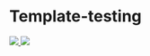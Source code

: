 # Template-testing

<a href="https://portal.azure.com/#create/Microsoft.Template/uri/https%3A%2F%2Fraw.githubusercontent.com%2Fjenlisabeth%2FTemplate-testing%2Fmaster%2Fazuredeploy.json" target="_blank">
    <img src="http://azuredeploy.net/deploybutton.png"/>
</a>
<a href="http://armviz.io/#/?load=https%3A%2F%2Fraw.githubusercontent.com%2Fjenlisabeth%2FTemplate-testing%2Fmaster%2Fazuredeploy.json" target="_blank">
    <img src="http://armviz.io/visualizebutton.png"/>
</a>
